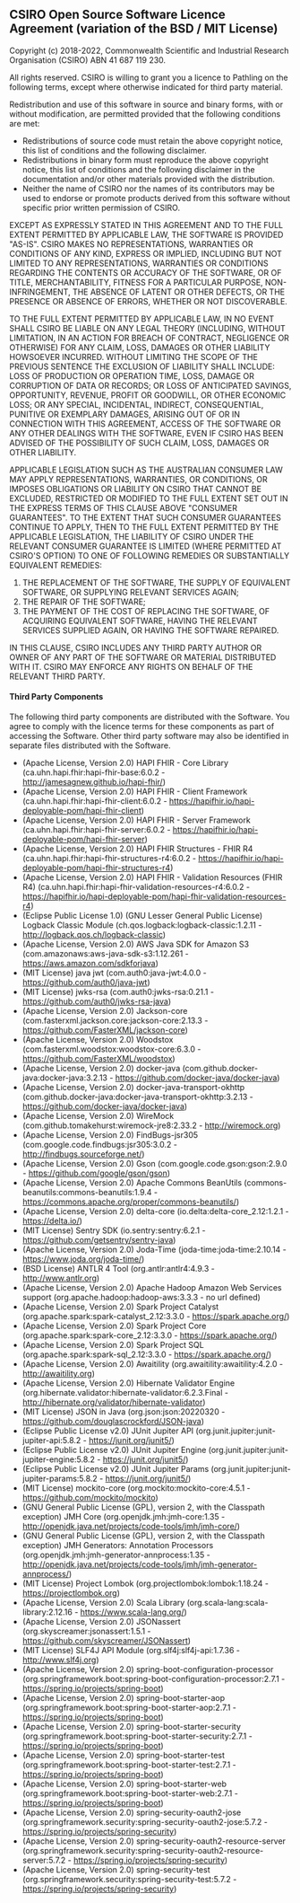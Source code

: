 ## CSIRO Open Source Software Licence Agreement (variation of the BSD / MIT License)

Copyright (c) 2018-2022, Commonwealth Scientific and Industrial Research
Organisation (CSIRO) ABN 41 687 119 230.

All rights reserved. CSIRO is willing to grant you a licence to Pathling on the
following terms, except where otherwise indicated for third party material.

Redistribution and use of this software in source and binary forms, with or
without modification, are permitted provided that the following conditions are
met:

* Redistributions of source code must retain the above copyright notice, this
  list of conditions and the following disclaimer.
* Redistributions in binary form must reproduce the above copyright notice, this
  list of conditions and the following disclaimer in the documentation and/or
  other materials provided with the distribution.
* Neither the name of CSIRO nor the names of its contributors may be used to
  endorse or promote products derived from this software without specific prior
  written permission of CSIRO.

EXCEPT AS EXPRESSLY STATED IN THIS AGREEMENT AND TO THE FULL EXTENT PERMITTED BY
APPLICABLE LAW, THE SOFTWARE IS PROVIDED "AS-IS". CSIRO MAKES NO
REPRESENTATIONS, WARRANTIES OR CONDITIONS OF ANY KIND, EXPRESS OR IMPLIED,
INCLUDING BUT NOT LIMITED TO ANY REPRESENTATIONS, WARRANTIES OR CONDITIONS
REGARDING THE CONTENTS OR ACCURACY OF THE SOFTWARE, OR OF TITLE,
MERCHANTABILITY, FITNESS FOR A PARTICULAR PURPOSE, NON-INFRINGEMENT, THE ABSENCE
OF LATENT OR OTHER DEFECTS, OR THE PRESENCE OR ABSENCE OF ERRORS, WHETHER OR NOT
DISCOVERABLE.

TO THE FULL EXTENT PERMITTED BY APPLICABLE LAW, IN NO EVENT SHALL CSIRO BE
LIABLE ON ANY LEGAL THEORY (INCLUDING, WITHOUT LIMITATION, IN AN ACTION FOR
BREACH OF CONTRACT, NEGLIGENCE OR OTHERWISE) FOR ANY CLAIM, LOSS, DAMAGES OR
OTHER LIABILITY HOWSOEVER INCURRED.  WITHOUT LIMITING THE SCOPE OF THE PREVIOUS
SENTENCE THE EXCLUSION OF LIABILITY SHALL INCLUDE: LOSS OF PRODUCTION OR
OPERATION TIME, LOSS, DAMAGE OR CORRUPTION OF DATA OR RECORDS; OR LOSS OF
ANTICIPATED SAVINGS, OPPORTUNITY, REVENUE, PROFIT OR GOODWILL, OR OTHER ECONOMIC
LOSS; OR ANY SPECIAL, INCIDENTAL, INDIRECT, CONSEQUENTIAL, PUNITIVE OR EXEMPLARY
DAMAGES, ARISING OUT OF OR IN CONNECTION WITH THIS AGREEMENT, ACCESS OF THE
SOFTWARE OR ANY OTHER DEALINGS WITH THE SOFTWARE, EVEN IF CSIRO HAS BEEN ADVISED
OF THE POSSIBILITY OF SUCH CLAIM, LOSS, DAMAGES OR OTHER LIABILITY.

APPLICABLE LEGISLATION SUCH AS THE AUSTRALIAN CONSUMER LAW MAY APPLY
REPRESENTATIONS, WARRANTIES, OR CONDITIONS, OR IMPOSES OBLIGATIONS OR LIABILITY
ON CSIRO THAT CANNOT BE EXCLUDED, RESTRICTED OR MODIFIED TO THE FULL EXTENT SET
OUT IN THE EXPRESS TERMS OF THIS CLAUSE ABOVE "CONSUMER GUARANTEES".  TO THE
EXTENT THAT SUCH CONSUMER GUARANTEES CONTINUE TO APPLY, THEN TO THE FULL EXTENT
PERMITTED BY THE APPLICABLE LEGISLATION, THE LIABILITY OF CSIRO UNDER THE
RELEVANT CONSUMER GUARANTEE IS LIMITED (WHERE PERMITTED AT CSIRO'S OPTION) TO
ONE OF FOLLOWING REMEDIES OR SUBSTANTIALLY EQUIVALENT REMEDIES:

1. THE REPLACEMENT OF THE SOFTWARE, THE SUPPLY OF EQUIVALENT SOFTWARE, OR
   SUPPLYING RELEVANT SERVICES AGAIN;
2. THE REPAIR OF THE SOFTWARE;
3. THE PAYMENT OF THE COST OF REPLACING THE SOFTWARE, OF ACQUIRING EQUIVALENT
   SOFTWARE, HAVING THE RELEVANT SERVICES SUPPLIED AGAIN, OR HAVING THE SOFTWARE
   REPAIRED.

IN THIS CLAUSE, CSIRO INCLUDES ANY THIRD PARTY AUTHOR OR OWNER OF ANY PART OF
THE SOFTWARE OR MATERIAL DISTRIBUTED WITH IT.  CSIRO MAY ENFORCE ANY RIGHTS ON
BEHALF OF THE RELEVANT THIRD PARTY.


#### Third Party Components

The following third party components are distributed with the Software. You
agree to comply with the licence terms for these components as part of
accessing the Software. Other third party software may also be identified in
separate files distributed with the Software.

* (Apache License, Version 2.0) HAPI FHIR - Core Library (ca.uhn.hapi.fhir:hapi-fhir-base:6.0.2 - http://jamesagnew.github.io/hapi-fhir/)
* (Apache License, Version 2.0) HAPI FHIR - Client Framework (ca.uhn.hapi.fhir:hapi-fhir-client:6.0.2 - https://hapifhir.io/hapi-deployable-pom/hapi-fhir-client)
* (Apache License, Version 2.0) HAPI FHIR - Server Framework (ca.uhn.hapi.fhir:hapi-fhir-server:6.0.2 - https://hapifhir.io/hapi-deployable-pom/hapi-fhir-server)
* (Apache License, Version 2.0) HAPI FHIR Structures - FHIR R4 (ca.uhn.hapi.fhir:hapi-fhir-structures-r4:6.0.2 - https://hapifhir.io/hapi-deployable-pom/hapi-fhir-structures-r4)
* (Apache License, Version 2.0) HAPI FHIR - Validation Resources (FHIR R4) (ca.uhn.hapi.fhir:hapi-fhir-validation-resources-r4:6.0.2 - https://hapifhir.io/hapi-deployable-pom/hapi-fhir-validation-resources-r4)
* (Eclipse Public License 1.0) (GNU Lesser General Public License) Logback Classic Module (ch.qos.logback:logback-classic:1.2.11 - http://logback.qos.ch/logback-classic)
* (Apache License, Version 2.0) AWS Java SDK for Amazon S3 (com.amazonaws:aws-java-sdk-s3:1.12.261 - https://aws.amazon.com/sdkforjava)
* (MIT License) java jwt (com.auth0:java-jwt:4.0.0 - https://github.com/auth0/java-jwt)
* (MIT License) jwks-rsa (com.auth0:jwks-rsa:0.21.1 - https://github.com/auth0/jwks-rsa-java)
* (Apache License, Version 2.0) Jackson-core (com.fasterxml.jackson.core:jackson-core:2.13.3 - https://github.com/FasterXML/jackson-core)
* (Apache License, Version 2.0) Woodstox (com.fasterxml.woodstox:woodstox-core:6.3.0 - https://github.com/FasterXML/woodstox)
* (Apache License, Version 2.0) docker-java (com.github.docker-java:docker-java:3.2.13 - https://github.com/docker-java/docker-java)
* (Apache License, Version 2.0) docker-java-transport-okhttp (com.github.docker-java:docker-java-transport-okhttp:3.2.13 - https://github.com/docker-java/docker-java)
* (Apache License, Version 2.0) WireMock (com.github.tomakehurst:wiremock-jre8:2.33.2 - http://wiremock.org)
* (Apache License, Version 2.0) FindBugs-jsr305 (com.google.code.findbugs:jsr305:3.0.2 - http://findbugs.sourceforge.net/)
* (Apache License, Version 2.0) Gson (com.google.code.gson:gson:2.9.0 - https://github.com/google/gson/gson)
* (Apache License, Version 2.0) Apache Commons BeanUtils (commons-beanutils:commons-beanutils:1.9.4 - https://commons.apache.org/proper/commons-beanutils/)
* (Apache License, Version 2.0) delta-core (io.delta:delta-core_2.12:1.2.1 - https://delta.io/)
* (MIT License) Sentry SDK (io.sentry:sentry:6.2.1 - https://github.com/getsentry/sentry-java)
* (Apache License, Version 2.0) Joda-Time (joda-time:joda-time:2.10.14 - https://www.joda.org/joda-time/)
* (BSD License) ANTLR 4 Tool (org.antlr:antlr4:4.9.3 - http://www.antlr.org)
* (Apache License, Version 2.0) Apache Hadoop Amazon Web Services support (org.apache.hadoop:hadoop-aws:3.3.3 - no url defined)
* (Apache License, Version 2.0) Spark Project Catalyst (org.apache.spark:spark-catalyst_2.12:3.3.0 - https://spark.apache.org/)
* (Apache License, Version 2.0) Spark Project Core (org.apache.spark:spark-core_2.12:3.3.0 - https://spark.apache.org/)
* (Apache License, Version 2.0) Spark Project SQL (org.apache.spark:spark-sql_2.12:3.3.0 - https://spark.apache.org/)
* (Apache License, Version 2.0) Awaitility (org.awaitility:awaitility:4.2.0 - http://awaitility.org)
* (Apache License, Version 2.0) Hibernate Validator Engine (org.hibernate.validator:hibernate-validator:6.2.3.Final - http://hibernate.org/validator/hibernate-validator)
* (MIT License) JSON in Java (org.json:json:20220320 - https://github.com/douglascrockford/JSON-java)
* (Eclipse Public License v2.0) JUnit Jupiter API (org.junit.jupiter:junit-jupiter-api:5.8.2 - https://junit.org/junit5/)
* (Eclipse Public License v2.0) JUnit Jupiter Engine (org.junit.jupiter:junit-jupiter-engine:5.8.2 - https://junit.org/junit5/)
* (Eclipse Public License v2.0) JUnit Jupiter Params (org.junit.jupiter:junit-jupiter-params:5.8.2 - https://junit.org/junit5/)
* (MIT License) mockito-core (org.mockito:mockito-core:4.5.1 - https://github.com/mockito/mockito)
* (GNU General Public License (GPL), version 2, with the Classpath exception) JMH Core (org.openjdk.jmh:jmh-core:1.35 - http://openjdk.java.net/projects/code-tools/jmh/jmh-core/)
* (GNU General Public License (GPL), version 2, with the Classpath exception) JMH Generators: Annotation Processors (org.openjdk.jmh:jmh-generator-annprocess:1.35 - http://openjdk.java.net/projects/code-tools/jmh/jmh-generator-annprocess/)
* (MIT License) Project Lombok (org.projectlombok:lombok:1.18.24 - https://projectlombok.org)
* (Apache License, Version 2.0) Scala Library (org.scala-lang:scala-library:2.12.16 - https://www.scala-lang.org/)
* (Apache License, Version 2.0) JSONassert (org.skyscreamer:jsonassert:1.5.1 - https://github.com/skyscreamer/JSONassert)
* (MIT License) SLF4J API Module (org.slf4j:slf4j-api:1.7.36 - http://www.slf4j.org)
* (Apache License, Version 2.0) spring-boot-configuration-processor (org.springframework.boot:spring-boot-configuration-processor:2.7.1 - https://spring.io/projects/spring-boot)
* (Apache License, Version 2.0) spring-boot-starter-aop (org.springframework.boot:spring-boot-starter-aop:2.7.1 - https://spring.io/projects/spring-boot)
* (Apache License, Version 2.0) spring-boot-starter-security (org.springframework.boot:spring-boot-starter-security:2.7.1 - https://spring.io/projects/spring-boot)
* (Apache License, Version 2.0) spring-boot-starter-test (org.springframework.boot:spring-boot-starter-test:2.7.1 - https://spring.io/projects/spring-boot)
* (Apache License, Version 2.0) spring-boot-starter-web (org.springframework.boot:spring-boot-starter-web:2.7.1 - https://spring.io/projects/spring-boot)
* (Apache License, Version 2.0) spring-security-oauth2-jose (org.springframework.security:spring-security-oauth2-jose:5.7.2 - https://spring.io/projects/spring-security)
* (Apache License, Version 2.0) spring-security-oauth2-resource-server (org.springframework.security:spring-security-oauth2-resource-server:5.7.2 - https://spring.io/projects/spring-security)
* (Apache License, Version 2.0) spring-security-test (org.springframework.security:spring-security-test:5.7.2 - https://spring.io/projects/spring-security)
